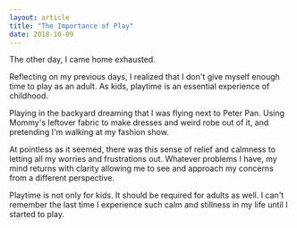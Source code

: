 ```yaml
---
layout: article
title: "The Importance of Play"
date: 2018-10-09
---
```


The other day, I came home exhausted. 

Reflecting on my previous days, I realized that I don't give myself enough time to play as an adult. As kids, playtime is an essential experience of childhood. 

Playing in the backyard dreaming that I was flying next to Peter Pan. Using Mommy's leftover fabric to make dresses and weird robe out of it, and pretending I'm walking at my fashion show. 

At pointless as it seemed, there was this sense of relief and calmness to letting all my worries and frustrations out. Whatever problems I have, my mind returns with clarity allowing me to see and approach my concerns from a different perspective. 

Playtime is not only for kids. It should be required for adults as well. I can't remember the last time I experience such calm and stillness in my life until I started to play.
